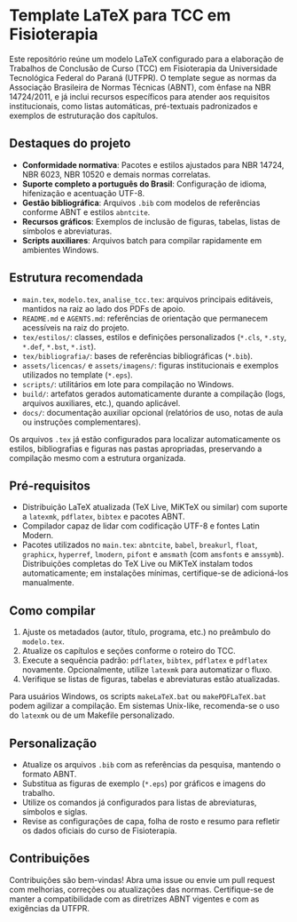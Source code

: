 # Template LaTeX para TCC em Fisioterapia

Este repositório reúne um modelo LaTeX configurado para a elaboração de Trabalhos de Conclusão de Curso (TCC) em Fisioterapia da Universidade Tecnológica Federal do Paraná (UTFPR). O template segue as normas da Associação Brasileira de Normas Técnicas (ABNT), com ênfase na NBR 14724/2011, e já inclui recursos específicos para atender aos requisitos institucionais, como listas automáticas, pré-textuais padronizados e exemplos de estruturação dos capítulos.

## Destaques do projeto
- **Conformidade normativa**: Pacotes e estilos ajustados para NBR 14724, NBR 6023, NBR 10520 e demais normas correlatas.
- **Suporte completo a português do Brasil**: Configuração de idioma, hifenização e acentuação UTF-8.
- **Gestão bibliográfica**: Arquivos `.bib` com modelos de referências conforme ABNT e estilos `abntcite`.
- **Recursos gráficos**: Exemplos de inclusão de figuras, tabelas, listas de símbolos e abreviaturas.
- **Scripts auxiliares**: Arquivos batch para compilar rapidamente em ambientes Windows.

## Estrutura recomendada
- `main.tex`, `modelo.tex`, `analise_tcc.tex`: arquivos principais editáveis, mantidos na raiz ao lado dos PDFs de apoio.
- `README.md` e `AGENTS.md`: referências de orientação que permanecem acessíveis na raiz do projeto.
- `tex/estilos/`: classes, estilos e definições personalizados (`*.cls`, `*.sty`, `*.def`, `*.bst`, `*.ist`).
- `tex/bibliografia/`: bases de referências bibliográficas (`*.bib`).
- `assets/licencas/` e `assets/imagens/`: figuras institucionais e exemplos utilizados no template (`*.eps`).
- `scripts/`: utilitários em lote para compilação no Windows.
- `build/`: artefatos gerados automaticamente durante a compilação (logs, arquivos auxiliares, etc.), quando aplicável.
- `docs/`: documentação auxiliar opcional (relatórios de uso, notas de aula ou instruções complementares).

Os arquivos `.tex` já estão configurados para localizar automaticamente os estilos, bibliografias e figuras nas pastas apropriadas, preservando a compilação mesmo com a estrutura organizada.

## Pré-requisitos
- Distribuição LaTeX atualizada (TeX Live, MiKTeX ou similar) com suporte a `latexmk`, `pdflatex`, `bibtex` e pacotes ABNT.
- Compilador capaz de lidar com codificação UTF-8 e fontes Latin Modern.
- Pacotes utilizados no `main.tex`: `abntcite`, `babel`, `breakurl`, `float`, `graphicx`, `hyperref`, `lmodern`, `pifont` e `amsmath` (com `amsfonts` e `amssymb`). Distribuições completas do TeX Live ou MiKTeX instalam todos automaticamente; em instalações mínimas, certifique-se de adicioná-los manualmente.

## Como compilar
1. Ajuste os metadados (autor, título, programa, etc.) no preâmbulo do `modelo.tex`.
2. Atualize os capítulos e seções conforme o roteiro do TCC.
3. Execute a sequência padrão: `pdflatex`, `bibtex`, `pdflatex` e `pdflatex` novamente. Opcionalmente, utilize `latexmk` para automatizar o fluxo.
4. Verifique se listas de figuras, tabelas e abreviaturas estão atualizadas.

Para usuários Windows, os scripts `makeLaTeX.bat` ou `makePDFLaTeX.bat` podem agilizar a compilação. Em sistemas Unix-like, recomenda-se o uso do `latexmk` ou de um Makefile personalizado.

## Personalização
- Atualize os arquivos `.bib` com as referências da pesquisa, mantendo o formato ABNT.
- Substitua as figuras de exemplo (`*.eps`) por gráficos e imagens do trabalho.
- Utilize os comandos já configurados para listas de abreviaturas, símbolos e siglas.
- Revise as configurações de capa, folha de rosto e resumo para refletir os dados oficiais do curso de Fisioterapia.

## Contribuições
Contribuições são bem-vindas! Abra uma issue ou envie um pull request com melhorias, correções ou atualizações das normas. Certifique-se de manter a compatibilidade com as diretrizes ABNT vigentes e com as exigências da UTFPR.
